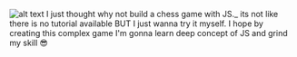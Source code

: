 ![alt text](https://imgs.search.brave.com/lzeHUCgJEvUo1fycEtRVki-xODAcPLP-tNhQYf1cp_Q/rs:fit:860:0:0/g:ce/aHR0cHM6Ly9wcmV2/aWV3LnJlZGQuaXQv/Z29kLXdoeS1pcy1j/b2RpbmctY2hlc3Mt/c28taGFyZC12MC01/bWtjMm51a2wydGEx/LnBuZz9hdXRvPXdl/YnAmcz0zM2E2OTVj/OWM2OTE5Nzk4OGU1/NzVlMTA5Yzg2ZTE2/ZWUyMzIyMzg5)
I just thought why not build a chess game with JS._ 
its not like there is no tutorial available BUT I just wanna try it myself. 
I hope by creating this complex game I'm gonna learn deep concept of JS and
grind my skill 😎
